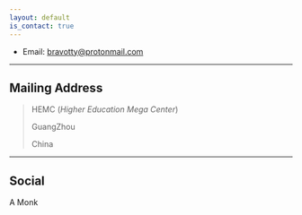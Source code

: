 ```yaml
---
layout: default
is_contact: true
---
```


* Email: [bravotty@protonmail.com](mailto:bravotty@protonmail.com)


---

## Mailing Address

> HEMC  (*Higher Education Mega Center*)
>
> GuangZhou
>
> China

---

## Social

A Monk